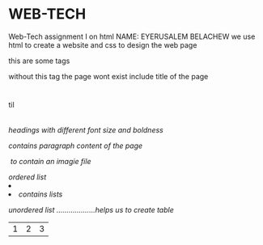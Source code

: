 # WEB-TECH
Web-Tech assignment I on html
 NAME: EYERUSALEM BELACHEW
we use html to create a website and css to design the web page 

this are some tags

<html></html>  without this tag the page wont exist

<title></title> include title of the page

<h1></h1> til <h6> <h6> headings with different font size and boldness

<p></p> contains paragraph

<body></body> content of the page

<img> to contain an imagie file

<ol></ol> ordered list 

<li> <li> contains lists

<ul> </ul> unordered list

<table>
<tr>
<td>1</td>
<td>2</td>
<td>3</td>
</tr>...................helps us to create table 
